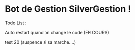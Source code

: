 # Bot de Gestion SilverGestion !

Todo List :

Auto restart quand on change le code (EN COURS)

test 20 (suspence si sa marche....)
